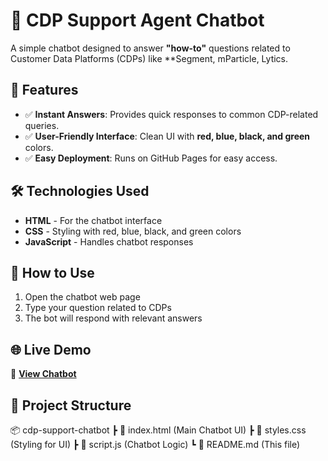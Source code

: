 # 📌 CDP Support Agent Chatbot  

A simple chatbot designed to answer **"how-to"** questions related to Customer Data Platforms (CDPs) like **Segment, mParticle, Lytics.  

## 🚀 Features  
- ✅ **Instant Answers**: Provides quick responses to common CDP-related queries.  
- ✅ **User-Friendly Interface**: Clean UI with **red, blue, black, and green** colors.  
- ✅ **Easy Deployment**: Runs on GitHub Pages for easy access.  

## 🛠️ Technologies Used  
- **HTML** - For the chatbot interface  
- **CSS** - Styling with red, blue, black, and green colors  
- **JavaScript** - Handles chatbot responses  

## 🔧 How to Use  
1. Open the chatbot web page  
2. Type your question related to CDPs  
3. The bot will respond with relevant answers  

## 🌐 Live Demo  
🔗 **[View Chatbot](https://Pavithrais.github.io/cdp-support-agent-chatbot/)**  

## 📂 Project Structure  
📦 cdp-support-chatbot
┣ 📜 index.html (Main Chatbot UI)
┣ 📜 styles.css (Styling for UI)
┣ 📜 script.js (Chatbot Logic)
┗ 📜 README.md (This file)
